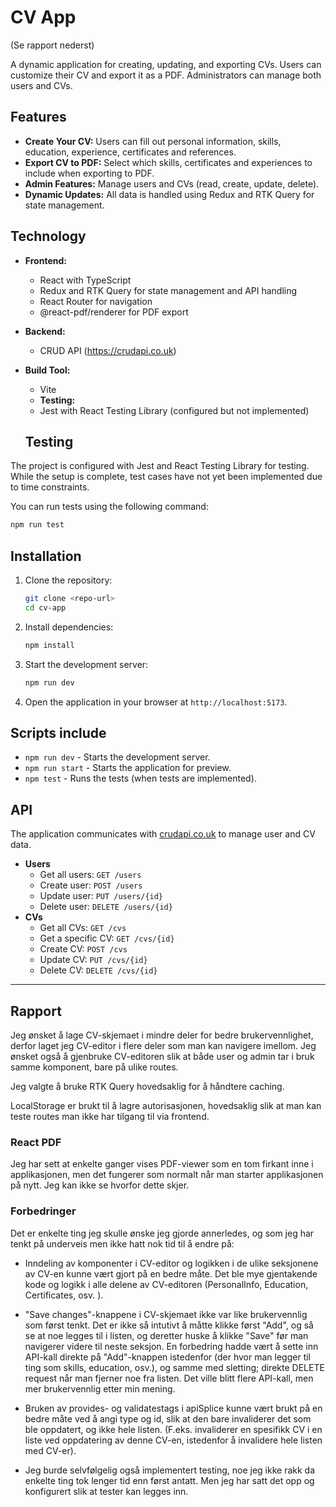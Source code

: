 # CV App

(Se rapport nederst)

A dynamic application for creating, updating, and exporting CVs. Users can customize their CV and export it as a PDF. Administrators can manage both users and CVs.

## Features

- **Create Your CV:** Users can fill out personal information, skills, education, experience, certificates and references.
- **Export CV to PDF:** Select which skills, certificates and experiences to include when exporting to PDF.
- **Admin Features:** Manage users and CVs (read, create, update, delete).
- **Dynamic Updates:** All data is handled using Redux and RTK Query for state management.

## Technology

- **Frontend:**
  - React with TypeScript
  - Redux and RTK Query for state management and API handling
  - React Router for navigation
  - @react-pdf/renderer for PDF export
- **Backend:**
  - CRUD API (https://crudapi.co.uk)
- **Build Tool:**

  - Vite
  - **Testing:**
  - Jest with React Testing Library (configured but not implemented)

  ## Testing

The project is configured with Jest and React Testing Library for testing. While the setup is complete, test cases have not yet been implemented due to time constraints.

You can run tests using the following command:

```bash
npm run test
```

## Installation

1. Clone the repository:

   ```bash
   git clone <repo-url>
   cd cv-app
   ```

2. Install dependencies:

   ```bash
   npm install
   ```

3. Start the development server:

   ```bash
   npm run dev
   ```

4. Open the application in your browser at `http://localhost:5173`.

## Scripts include

- `npm run dev` - Starts the development server.
- `npm run start` - Starts the application for preview.
- `npm test` - Runs the tests (when tests are implemented).

## API

The application communicates with [crudapi.co.uk](https://crudapi.co.uk) to manage user and CV data.

- **Users**
  - Get all users: `GET /users`
  - Create user: `POST /users`
  - Update user: `PUT /users/{id}`
  - Delete user: `DELETE /users/{id}`
- **CVs**
  - Get all CVs: `GET /cvs`
  - Get a specific CV: `GET /cvs/{id}`
  - Create CV: `POST /cvs`
  - Update CV: `PUT /cvs/{id}`
  - Delete CV: `DELETE /cvs/{id}`

---

## Rapport

Jeg ønsket å lage CV-skjemaet i mindre deler for bedre brukervennlighet, derfor laget jeg CV-editor i flere deler som man kan navigere imellom. Jeg ønsket også å gjenbruke CV-editoren slik at både user og admin tar i bruk samme komponent, bare på ulike routes.

Jeg valgte å bruke RTK Query hovedsaklig for å håndtere caching.

LocalStorage er brukt til å lagre autorisasjonen, hovedsaklig slik at man kan teste routes man ikke har tilgang til via frontend.

### React PDF

Jeg har sett at enkelte ganger vises PDF-viewer som en tom firkant inne i applikasjonen, men det fungerer som normalt når man starter applikasjonen på nytt. Jeg kan ikke se hvorfor dette skjer.

### Forbedringer

Det er enkelte ting jeg skulle ønske jeg gjorde annerledes, og som jeg har tenkt på underveis men ikke hatt nok tid til å endre på:

- Inndeling av komponenter i CV-editor og logikken i de ulike seksjonene av CV-en kunne vært gjort på en bedre måte. Det ble mye gjentakende kode og logikk i alle delene av CV-editoren (PersonalInfo, Education, Certificates, osv. ).

- "Save changes"-knappene i CV-skjemaet ikke var like brukervennlig som først tenkt. Det er ikke så intutivt å måtte klikke først "Add", og så se at noe legges til i listen, og deretter huske å klikke "Save" før man navigerer videre til neste seksjon. En forbedring hadde vært å sette inn API-kall direkte på "Add"-knappen istedenfor (der hvor man legger til ting som skills, education, osv.), og samme med sletting; direkte DELETE request når man fjerner noe fra listen. Det ville blitt flere API-kall, men mer brukervennlig etter min mening.

- Bruken av provides- og validatestags i apiSplice kunne vært brukt på en bedre måte ved å angi type og id, slik at den bare invaliderer det som ble oppdatert, og ikke hele listen. (F.eks. invaliderer en spesifikk CV i en liste ved oppdatering av denne CV-en, istedenfor å invalidere hele listen med CV-er).

- Jeg burde selvfølgelig også implementert testing, noe jeg ikke rakk da enkelte ting tok lenger tid enn først antatt. Men jeg har satt det opp og konfigurert slik at tester kan legges inn.

```

```
